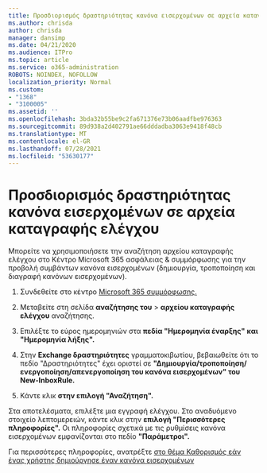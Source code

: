 ```yaml
---
title: Προσδιορισμός δραστηριότητας κανόνα εισερχομένων σε αρχεία καταγραφής ελέγχου
ms.author: chrisda
author: chrisda
manager: dansimp
ms.date: 04/21/2020
ms.audience: ITPro
ms.topic: article
ms.service: o365-administration
ROBOTS: NOINDEX, NOFOLLOW
localization_priority: Normal
ms.custom:
- "1368"
- "3100005"
ms.assetid: ''
ms.openlocfilehash: 3bda32b55be9c2fa671376e73b06aadfbe976363
ms.sourcegitcommit: 89d938a2d402791ae66dddadba3063e9418f48cb
ms.translationtype: MT
ms.contentlocale: el-GR
ms.lasthandoff: 07/28/2021
ms.locfileid: "53630177"
---
```

# <a name="identify-inbox-rule-activity-in-audit-logs"></a>Προσδιορισμός δραστηριότητας κανόνα εισερχομένων σε αρχεία καταγραφής ελέγχου

Μπορείτε να χρησιμοποιήσετε την αναζήτηση αρχείου καταγραφής ελέγχου στο Κέντρο Microsoft 365 ασφάλειας & συμμόρφωσης για την προβολή συμβάντων κανόνα εισερχομένων (δημιουργία, τροποποίηση και διαγραφή κανόνων εισερχομένων).

1. Συνδεθείτε στο κέντρο [Microsoft 365 συμμόρφωσης.](https://protection.office.com/)

2. Μεταβείτε στη σελίδα **αναζήτησης του**  >  **αρχείου καταγραφής ελέγχου** αναζήτησης.

3. Επιλέξτε το εύρος ημερομηνιών στα **πεδία "Ημερομηνία έναρξης"** **και "Ημερομηνία λήξης".**

4. Στην **Exchange δραστηριότητες** γραμματοκιβωτίου,  βεβαιωθείτε ότι το πεδίο "Δραστηριότητες" έχει οριστεί σε **"Δημιουργία/τροποποίηση/ενεργοποίηση/απενεργοποίηση του κανόνα εισερχομένων" του New-InboxRule.**

5. Κάντε κλικ **στην επιλογή "Αναζήτηση".**

Στα αποτελέσματα, επιλέξτε μια εγγραφή ελέγχου. Στο αναδυόμενο στοιχείο λεπτομερειών, κάντε κλικ στην **επιλογή "Περισσότερες πληροφορίες".** Οι πληροφορίες σχετικά με τις ρυθμίσεις κανόνα εισερχομένων εμφανίζονται στο πεδίο **"Παράμετροι".**

Για περισσότερες πληροφορίες, ανατρέξτε [στο θέμα Καθορισμός εάν ένας χρήστης δημιούργησε έναν κανόνα εισερχομένων](/office365/securitycompliance/auditing-troubleshooting-scenarios#determining-if-a-user-created-an-inbox-rule)
